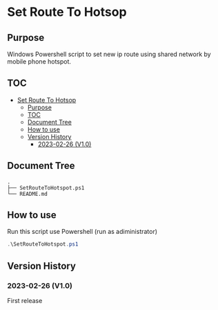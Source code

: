 # Set Route To Hotsop

## Purpose

Windows Powershell script to set new ip route using shared network by mobile phone hotspot.

## TOC

- [Set Route To Hotsop](#set-route-to-hotsop)
  - [Purpose](#purpose)
  - [TOC](#toc)
  - [Document Tree](#document-tree)
  - [How to use](#how-to-use)
  - [Version History](#version-history)
    - [2023-02-26 (V1.0)](#2023-02-26-v10)

## Document Tree

```text
.
├── SetRouteToHotspot.ps1
└── README.md
```

## How to use

Run this script use Powershell (run as adiministrator)

```Powershell
.\SetRouteToHotspot.ps1
```

## Version History

### 2023-02-26 (V1.0)

First release
